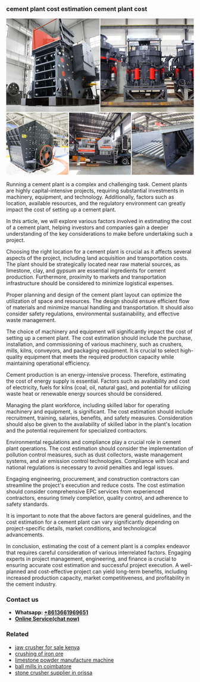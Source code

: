 <h3>cement plant cost estimation cement plant cost</h3><img src='1708589258.jpg' alt=''><p>Running a cement plant is a complex and challenging task. Cement plants are highly capital-intensive projects, requiring substantial investments in machinery, equipment, and technology. Additionally, factors such as location, available resources, and the regulatory environment can greatly impact the cost of setting up a cement plant.</p><p>In this article, we will explore various factors involved in estimating the cost of a cement plant, helping investors and companies gain a deeper understanding of the key considerations to make before undertaking such a project.</p><p>Choosing the right location for a cement plant is crucial as it affects several aspects of the project, including land acquisition and transportation costs. The plant should be strategically located near raw material sources, as limestone, clay, and gypsum are essential ingredients for cement production. Furthermore, proximity to markets and transportation infrastructure should be considered to minimize logistical expenses.</p><p>Proper planning and design of the cement plant layout can optimize the utilization of space and resources. The design should ensure efficient flow of materials and minimize manual handling and transportation. It should also consider safety regulations, environmental sustainability, and effective waste management.</p><p>The choice of machinery and equipment will significantly impact the cost of setting up a cement plant. The cost estimation should include the purchase, installation, and commissioning of various machinery, such as crushers, mills, kilns, conveyors, and packaging equipment. It is crucial to select high-quality equipment that meets the required production capacity while maintaining operational efficiency.</p><p>Cement production is an energy-intensive process. Therefore, estimating the cost of energy supply is essential. Factors such as availability and cost of electricity, fuels for kilns (coal, oil, natural gas), and potential for utilizing waste heat or renewable energy sources should be considered.</p><p>Managing the plant workforce, including skilled labor for operating machinery and equipment, is significant. The cost estimation should include recruitment, training, salaries, benefits, and safety measures. Consideration should also be given to the availability of skilled labor in the plant's location and the potential requirement for specialized contractors.</p><p>Environmental regulations and compliance play a crucial role in cement plant operations. The cost estimation should consider the implementation of pollution control measures, such as dust collectors, waste management systems, and air emission control technologies. Compliance with local and national regulations is necessary to avoid penalties and legal issues.</p><p>Engaging engineering, procurement, and construction contractors can streamline the project's execution and reduce costs. The cost estimation should consider comprehensive EPC services from experienced contractors, ensuring timely completion, quality control, and adherence to safety standards.</p><p>It is important to note that the above factors are general guidelines, and the cost estimation for a cement plant can vary significantly depending on project-specific details, market conditions, and technological advancements.</p><p>In conclusion, estimating the cost of a cement plant is a complex endeavor that requires careful consideration of various interrelated factors. Engaging experts in project management, engineering, and finance is crucial to ensuring accurate cost estimation and successful project execution. A well-planned and cost-effective project can yield long-term benefits, including increased production capacity, market competitiveness, and profitability in the cement industry.</p><h3>Contact us</h3><ul><li><strong>Whatsapp:&nbsp;<a href="https://wa.me/8613661969651">+8613661969651</a></strong></li><li><a href="https://swt.shibang-china.com/?git&amp;zhl&amp;cement plant cost estimation cement plant cost"><strong>Online Service(chat now)</strong></a></li></ul><h3>Related</h3><ul><li><a href='jaw crusher for sale kenya.md'>jaw crusher for sale kenya</a></li><li><a href='crushing of iron ore.md'>crushing of iron ore</a></li><li><a href='limestone powder manufacture machine.md'>limestone powder manufacture machine</a></li><li><a href='ball mills in coimbatore.md'>ball mills in coimbatore</a></li><li><a href='stone crusher supplier in orissa.md'>stone crusher supplier in orissa</a></li></ul>